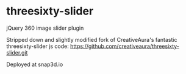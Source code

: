 # threesixty-slider
jQuery 360 image slider plugin

Stripped down and slightly modified fork of CreativeAura's fantastic threesixty-slider js code:
https://github.com/creativeaura/threesixty-slider.git

Deployed at snap3d.io
